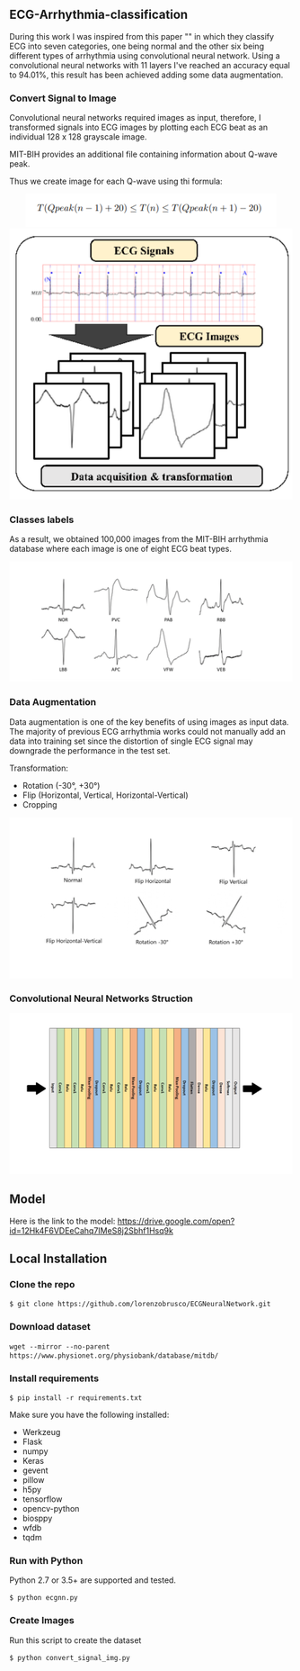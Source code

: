 ## ECG-Arrhythmia-classification
During this work I was inspired from this paper "" in which they classify ECG into seven categories, one being normal and the other six being different types of arrhythmia using convolutional neural network.
Using a convolutional neural networks with 11 layers I've reached an accuracy equal to 94.01%, this result has been achieved adding some data augmentation.

### Convert Signal to Image

Convolutional neural networks required images as input, therefore, I transformed signals into ECG images by plotting each ECG beat as an individual 128 x 128 grayscale image.

MIT-BIH provides an additional file containing information about Q-wave peak.

Thus we create image for each Q-wave using thi formula:



<div style="text-align:center">
    <img src ="Images/formula.png"/>
</div>





<div style="text-align:center">
    <img src ="Images/signal_to_img.png"/>
</div>


### Classes labels

As a result, we obtained 100,000 images from the MIT-BIH arrhythmia
database where each image is one of eight ECG beat types.

<div style="text-align:center">
    <img src ="Images/beats.png"/>
</div>



### Data Augmentation

Data augmentation is one of the key benefits of using images as input data.
The majority of previous ECG arrhythmia works could not manually add an data into training set since the distortion of single ECG signal may downgrade the performance in the test set.

Transformation:

- Rotation (-30°, +30°)
- Flip (Horizontal, Vertical, Horizontal-Vertical)
- Cropping



<div style="text-align:center">
    <img src ="Images/augmentation.png"/>
</div>


### Convolutional Neural Networks Struction

<div style="text-align:center">
    <img src ="Images/layers.png"/>
</div>


## Model

Here is the link to the model: https://drive.google.com/open?id=12Hk4F6VDEeCahq7IMeS8j2Sbhf1Hsq9k



## Local Installation

### Clone the repo
```shell
$ git clone https://github.com/lorenzobrusco/ECGNeuralNetwork.git
```




### Download dataset

```shell
wget --mirror --no-parent https://www.physionet.org/physiobank/database/mitdb/
```



### Install requirements

```shell
$ pip install -r requirements.txt
```

Make sure you have the following installed:
- Werkzeug
- Flask
- numpy
- Keras
- gevent
- pillow
- h5py
- tensorflow
- opencv-python
- biosppy
- wfdb
- tqdm




### Run with Python

Python 2.7 or 3.5+ are supported and tested.

```shell
$ python ecgnn.py
```



### Create Images

Run this script to create the dataset
```shell
$ python convert_signal_img.py
```

